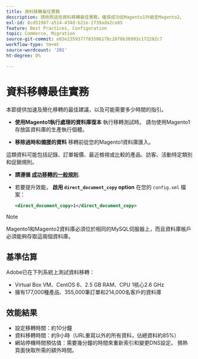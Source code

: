 ```yaml
---
title: 資料移轉最佳實務
description: 請依照這些資料移轉最佳實務，確保成功從Magento1升級至Magento2。
exl-id: 0cd51987-a514-434d-b21e-2739ada2ce85
feature: Best Practices, Configuration
topic: Commerce, Migration
source-git-commit: e83e2359377f03506178c28f8b30993c172282c7
workflow-type: tm+mt
source-wordcount: '201'
ht-degree: 0%

---
```


# 資料移轉最佳實務

本節提供加速及簡化移轉的最佳建議，以及可能需要多少時間的指引。

* **使用Magento1執行處理的資料庫復本** 執行移轉測試時。 請勿使用Magento1存放區資料庫的生產執行個體。

* **移除過時和備援的資料** 移轉前從您的Magento1資料庫匯入。

這類資料可能包括記錄、訂單報價、最近檢視或比較的產品、訪客、活動特定類別和促銷規則。

* **請遵循 [成功移轉的一般規則](migrate-data/overview.md#migration-overview)**.

* 若要提升效能， **啟用 `direct_document_copy` option** 在您的 `config.xml` 檔案：

  ```xml
  <direct_document_copy>1</direct_document_copy>
  ```

>[!NOTE]
>
>Magento1和Magento2資料庫必須位於相同的MySQL伺服器上，而且資料庫帳戶必須能夠存取這兩個資料庫。

## 基準估算

Adobe已在下列系統上測試資料移轉：

* Virtual Box VM、CentOS 6、2.5 GB RAM、CPU 1核心2.6 GHz
* 擁有177,000種產品、355,000筆訂單和214,000名客戶的資料庫

## 效能結果

* 設定移轉時間：約10分鐘
* 資料移轉時間：約9小時（URL重寫以外的所有資料，佔總資料約85%）
* 網站停機時間預估值：需要幾分鐘的時間來重新索引和變更DNS設定。 預熱頁面快取所需的額外時間。
